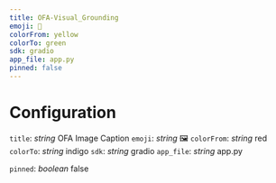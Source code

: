 ```yaml
---
title: OFA-Visual_Grounding
emoji: 👀
colorFrom: yellow
colorTo: green
sdk: gradio
app_file: app.py
pinned: false
---
```

# Configuration
`title`: _string_
OFA Image Caption
`emoji`: _string_
🖼
`colorFrom`: _string_
red
`colorTo`: _string_
indigo
`sdk`: _string_
gradio
`app_file`: _string_
app.py


`pinned`: _boolean_
false